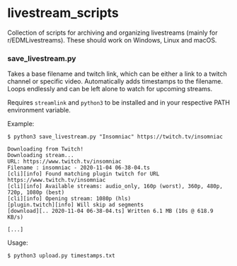 # livestream_scripts

Collection of scripts for archiving and organizing livestreams (mainly for r/EDMLivestreams).
These should work on Windows, Linux and macOS.

### save_livestream.py

Takes a base filename and twitch link, which can be either a link to a twitch channel or specific video. Automatically adds timestamps to the filename. Loops endlessly and can be left alone to watch for upcoming streams.

Requires `streamlink` and `python3` to be installed and in your respective PATH environment variable.

Example:
```
$ python3 save_livestream.py "Insomniac" https://twitch.tv/insomniac

Downloading from Twitch!
Downloading stream...
URL: https://www.twitch.tv/insomniac
Filename : insomniac - 2020-11-04 06-38-04.ts
[cli][info] Found matching plugin twitch for URL https://www.twitch.tv/insomniac
[cli][info] Available streams: audio_only, 160p (worst), 360p, 480p, 720p, 1080p (best)
[cli][info] Opening stream: 1080p (hls)
[plugin.twitch][info] Will skip ad segments
[download][.. 2020-11-04 06-38-04.ts] Written 6.1 MB (10s @ 618.9 KB/s)

[...]
```


Usage:
```
$ python3 upload.py timestamps.txt
```

